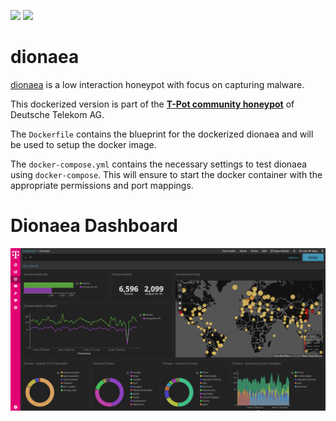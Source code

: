 [![](https://images.microbadger.com/badges/version/dtagdevsec/dionaea:1811.svg)](https://microbadger.com/images/dtagdevsec/dionaea:1811 "Get your own version badge on microbadger.com") [![](https://images.microbadger.com/badges/image/dtagdevsec/dionaea:1811.svg)](https://microbadger.com/images/dtagdevsec/dionaea:1811 "Get your own image badge on microbadger.com")

# dionaea

[dionaea](https://github.com/DinoTools/dionaea) is a low interaction honeypot with focus on capturing malware.

This dockerized version is part of the **[T-Pot community honeypot](http://dtag-dev-sec.github.io/)** of Deutsche Telekom AG.

The `Dockerfile` contains the blueprint for the dockerized dionaea and will be used to setup the docker image.

The `docker-compose.yml` contains the necessary settings to test dionaea using `docker-compose`. This will ensure to start the docker container with the appropriate permissions and port mappings.

# Dionaea Dashboard

![Dionaea Dashboard](doc/dashboard.png)
